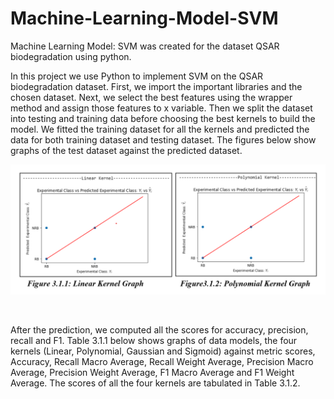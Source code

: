# Machine-Learning-Model-SVM
Machine Learning Model: SVM was created for the dataset QSAR biodegradation using python.

In this project we use Python to implement SVM on the QSAR biodegradation dataset. First, we import the important libraries and the chosen dataset. Next, we select the best features using the wrapper method and assign those features to x variable. Then we split the dataset into testing and training data before choosing the best kernels to build the model. We fitted the training dataset for all the kernels and predicted the data for both training dataset and testing dataset. The figures below show graphs of the test dataset against the predicted dataset.

![](https://github.com/kiti31/Machine-Learning-Model-SVM/blob/main/1.png)

![]()

After the prediction, we computed all the scores for accuracy, precision, recall and F1. Table 3.1.1 below shows graphs of data models, the four kernels (Linear, Polynomial, Gaussian and Sigmoid) against metric scores, Accuracy, Recall Macro Average, Recall Weight Average, Precision Macro Average, Precision Weight Average, F1 Macro Average and F1 Weight Average. The scores of all the four kernels are tabulated in Table 3.1.2.
